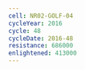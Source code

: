 ```yaml
---
cell: NR02-GOLF-04
cycleYear: 2016
cycle: 48
cycleDate: 2016-48
resistance: 686000
enlightened: 413000
---
```

